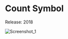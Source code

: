 # Count Symbol

Release: 2018 

![Screenshot_1](https://user-images.githubusercontent.com/58226124/101464265-7ac71880-394f-11eb-8687-01add477ecb9.png)
